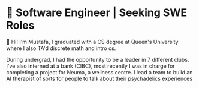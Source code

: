 # 👾 Software Engineer | Seeking SWE Roles

👋 Hi! I'm Mustafa, I graduated with a CS degree at Queen's
University where I also TA'd discrete math and intro cs.

During undergrad, I had the opportunity to be a leader in 7
different clubs. I've also interned at a bank (CIBC), most recently I was in charge for
completing a project for Neuma, a wellness centre. I lead a team to build
an AI therapist of sorts for people to talk about their psychadelics experiences
